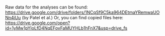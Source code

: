 Raw data for the analyses can be found: https://drive.google.com/drive/folders/1NCqSf9C5ka964DEtmaYRemwaUONn4iUu (by Patel et al.)
Or, you can find copied files here: https://drive.google.com/open?id=1yMw1pYloLfD4NqEFovFaMUYHLb1hFnX7&usp=drive_fs
